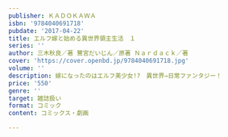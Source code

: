 ```yaml
---
publisher: ＫＡＤＯＫＡＷＡ
isbn: '9784040691718'
pubdate: '2017-04-22'
title: エルフ嫁と始める異世界領主生活　１
series: ''
author: 三木秋良／著 鷺宮だいじん／原著 Ｎａｒｄａｃｋ／著
cover: 'https://cover.openbd.jp/9784040691718.jpg'
volume: ''
description: 嫁になったのはエルフ美少女!?　異世界⇒日常ファンタジー！
price: '550'
genre: ''
target: 雑誌扱い
format: コミック
content: コミックス・劇画

---
```

